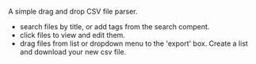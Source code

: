 A simple drag and drop CSV file parser.

- search files by title, or add tags from the search compent.
- click files to view and edit them.
- drag files from list or dropdown menu to the 'export' box.  Create a list
and download your new csv file.
